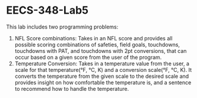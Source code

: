 # EECS-348-Lab5
This lab includes two programming problems:
1. NFL Score combinations:
   Takes in an NFL score and provides all possible scoring combinations of safeties, field goals, touchdowns, touchdowns with PAT, and touchdowns with 2pt conversions, that can occur based on a given score from the user of the program.
2. Temperature Conversion:
   Takes in a temperature value from the user, a scale for that temperature(°F, °C, K) and a conversion scale(°F, °C, K). It converts the temperature from the given scale to the desired scale and provides insight on how comfortable the temperature is, and a sentence to recommend how to handle the temperature.
